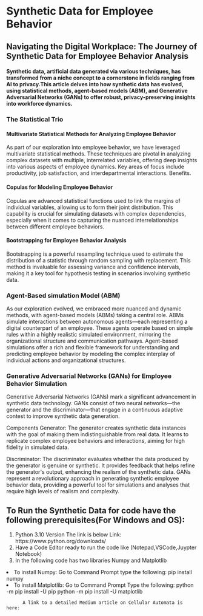 # Synthetic Data for Employee Behavior
<h2>Navigating the Digital Workplace: The Journey of Synthetic Data for Employee Behavior Analysis</h2>

<h4>
Synthetic data, artificial data generated via various techniques, has transformed from a niche concept to a cornerstone in fields ranging from AI to privacy.This article delves into how synthetic data has evolved, using statistical methods, agent-based models (ABM), and Generative Adversarial Networks (GANs) to offer robust, privacy-preserving insights into workforce dynamics.
</h4>
<h3> The Statistical Trio </h3>
<h4> Multivariate Statistical Methods for Analyzing Employee Behavior </h4>
<p> As part of our exploration into employee behavior, we have leveraged multivariate statistical methods. These techniques are pivotal in analyzing complex datasets with multiple, interrelated variables, offering deep insights into various aspects of employee dynamics. Key areas of focus include productivity, job satisfaction, and interdepartmental interactions.
Benefits.

</p>

<h4> Copulas for Modeling Employee Behavior </h4>
<p> Copulas are advanced statistical functions used to link the margins of individual variables, allowing us to form their joint distribution. This capability is crucial for simulating datasets with complex dependencies, especially when it comes to capturing the nuanced interrelationships between different employee behaviors.

</p>

<h4> Bootstrapping for Employee Behavior Analysis </h4>
<p> Bootstrapping is a powerful resampling technique used to estimate the distribution of a statistic through random sampling with replacement. This method is invaluable for assessing variance and confidence intervals, making it a key tool for hypothesis testing in scenarios involving synthetic data.
</p>
<h3> Agent-Based simulation Model (ABM) </h3>
<p>  As our exploration evolved, we embraced more nuanced and dynamic methods, with agent-based models (ABMs) taking a central role. ABMs simulate interactions between autonomous agents—each representing a digital counterpart of an employee. These agents operate based on simple rules within a highly realistic simulated environment, mirroring the organizational structure and communication pathways.
Agent-based simulations offer a rich and flexible framework for understanding and predicting employee behavior by modeling the complex interplay of individual actions and organizational structures.
</p>
<H3>Generative Adversarial Networks (GANs) for Employee Behavior Simulation</H3>
<P>
  Generative Adversarial Networks (GANs) mark a significant advancement in synthetic data technology. GANs consist of two neural networks—the generator and the discriminator—that engage in a continuous adaptive contest to improve synthetic data generation.

Components
Generator: The generator creates synthetic data instances with the goal of making them indistinguishable from real data. It learns to replicate complex employee behaviors and interactions, aiming for high fidelity in simulated data.

Discriminator: The discriminator evaluates whether the data produced by the generator is genuine or synthetic. It provides feedback that helps refine the generator's output, enhancing the realism of the synthetic data.
GANs represent a revolutionary approach in generating synthetic employee behavior data, providing a powerful tool for simulations and analyses that require high levels of realism and complexity.
</P>
<h2>To Run the Synthetic Data for code have the following prerequisites(For Windows and OS):</h2>
<ol>
<li> Python 3.10 Version The link is below
    Link: https://www.python.org/downloads/ </li>
<li> Have a Code Editor ready to run the code like (Notepad,VSCode,Juypter Notebook)</li>
<li> In the following code has two libraries  Numpy and Matplotlib </li>
    </ol>
    <li> To install Numpy:
        Go to Command Prompt
   type the following: pip install numpy </li>
   <li> To install Matplotlib:
     Go to Command Prompt 
        Type the following:
           python -m pip install -U pip
          python -m pip install -U matplotlib </li>

          A link to a detailed Medium article on Cellular Automata is here: 
